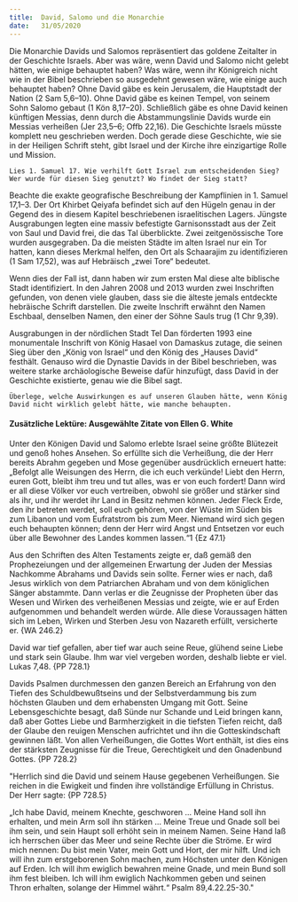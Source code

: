 ```yaml
---
title:  David, Salomo und die Monarchie
date:   31/05/2020
---
```


Die Monarchie Davids und Salomos repräsentiert das goldene Zeitalter in der Geschichte Israels. Aber was wäre, wenn David und Salomo nicht gelebt hätten, wie einige behauptet haben? Was wäre, wenn ihr Königreich nicht wie in der Bibel beschrieben so ausgedehnt gewesen wäre, wie einige auch behauptet haben? Ohne David gäbe es kein Jerusalem, die Hauptstadt der Nation (2 Sam 5,6–10). Ohne David gäbe es keinen Tempel, von seinem Sohn Salomo gebaut (1 Kön 8,17–20). Schließlich gäbe es ohne David keinen künftigen Messias, denn durch die Abstammungslinie Davids wurde ein Messias verheißen (Jer 23,5–6; Offb 22,16). Die Geschichte Israels müsste komplett neu geschrieben werden. Doch gerade diese Geschichte, wie sie in der Heiligen Schrift steht, gibt Israel und der Kirche ihre einzigartige Rolle und Mission.

`Lies 1. Samuel 17. Wie verhilft Gott Israel zum entscheidenden Sieg? Wer wurde für diesen Sieg genutzt? Wo findet der Sieg statt?`

Beachte die exakte geografische Beschreibung der Kampflinien in 1. Samuel 17,1–3. Der Ort Khirbet Qeiyafa befindet sich auf den Hügeln genau in der Gegend des in diesem Kapitel beschriebenen israelitischen Lagers. Jüngste Ausgrabungen legten eine massiv befestigte Garnisonsstadt aus der Zeit von Saul und David frei, die das Tal überblickte. Zwei zeitgenössische Tore wurden ausgegraben. Da die meisten Städte im alten Israel nur ein Tor hatten, kann dieses Merkmal helfen, den Ort als Schaarajim zu identifizieren (1 Sam 17,52), was auf Hebräisch „zwei Tore“ bedeutet.

Wenn dies der Fall ist, dann haben wir zum ersten Mal diese alte biblische Stadt identifiziert. In den Jahren 2008 und 2013 wurden zwei Inschriften gefunden, von denen viele glauben, dass sie die älteste jemals entdeckte hebräische Schrift darstellen. Die zweite Inschrift erwähnt den Namen Eschbaal, denselben Namen, den einer der Söhne Sauls trug (1 Chr 9,39).

Ausgrabungen in der nördlichen Stadt Tel Dan förderten 1993 eine monumentale Inschrift von König Hasael von Damaskus zutage, die seinen Sieg über den „König von Israel“ und den König des „Hauses David“ festhält. Genauso wird die Dynastie Davids in der Bibel beschrieben, was weitere starke archäologische Beweise dafür hinzufügt, dass David in der Geschichte existierte, genau wie die Bibel sagt.

`Überlege, welche Auswirkungen es auf unseren Glauben hätte, wenn König David nicht wirklich gelebt hätte, wie manche behaupten.`

#### Zusätzliche Lektüre: Ausgewählte Zitate von Ellen G. White

Unter den Königen David und Salomo erlebte Israel seine größte Blütezeit und genoß hohes Ansehen. So erfüllte sich die Verheißung, die der Herr bereits Abrahm gegeben und Mose gegenüber ausdrücklich erneuert hatte: „Befolgt alle Weisungen des Herrn, die ich euch verkünde! Liebt den Herrn, euren Gott, bleibt ihm treu und tut alles, was er von euch fordert! Dann wird er all diese Völker vor euch vertreiben, obwohl sie größer und stärker sind als ihr, und ihr werdet ihr Land in Besitz nehmen können. Jeder Fleck Erde, den ihr betreten werdet, soll euch gehören, von der Wüste im Süden bis zum Libanon und vom Eufratstrom bis zum Meer. Niemand wird sich gegen euch behaupten können; denn der Herr wird Angst und Entsetzen vor euch über alle Bewohner des Landes kommen lassen.“1 {Ez 47.1}

Aus den Schriften des Alten Testaments zeigte er, daß gemäß den Prophezeiungen und der allgemeinen Erwartung der Juden der Messias Nachkomme Abrahams und Davids sein sollte. Ferner wies er nach, daß Jesus wirklich von dem Patriarchen Abraham und von dem königlichen Sänger abstammte. Dann verlas er die Zeugnisse der Propheten über das Wesen und Wirken des verheißenen Messias und zeigte, wie er auf Erden aufgenommen und behandelt werden würde. Alle diese Voraussagen hätten sich im Leben, Wirken und Sterben Jesu von Nazareth erfüllt, versicherte er. {WA 246.2}

David war tief gefallen, aber tief war auch seine Reue, glühend seine Liebe und stark sein Glaube. Ihm war viel vergeben worden, deshalb liebte er viel. Lukas 7,48. {PP 728.1}

Davids Psalmen durchmessen den ganzen Bereich an Erfahrung von den Tiefen des Schuldbewußtseins und der Selbstverdammung bis zum höchsten Glauben und dem erhabensten Umgang mit Gott. Seine Lebensgeschichte besagt, daß Sünde nur Schande und Leid bringen kann, daß aber Gottes Liebe und Barmherzigkeit in die tiefsten Tiefen reicht, daß der Glaube den reuigen Menschen aufrichtet und ihn die Gotteskindschaft gewinnen läßt. Von allen Verheißungen, die Gottes Wort enthält, ist dies eins der stärksten Zeugnisse für die Treue, Gerechtigkeit und den Gnadenbund Gottes. {PP 728.2}

"Herrlich sind die David und seinem Hause gegebenen Verheißungen. Sie reichen in die Ewigkeit und finden ihre vollständige Erfüllung in Christus. Der Herr sagte: {PP 728.5}

„Ich habe David, meinem Knechte, geschworen ... Meine Hand soll ihn erhalten, und mein Arm soll ihn stärken ... Meine Treue und Gnade soll bei ihm sein, und sein Haupt soll erhöht sein in meinem Namen. Seine Hand laß ich herrschen über das Meer und seine Rechte über die Ströme. Er wird mich nennen: Du bist mein Vater, mein Gott und Hort, der mir hilft. Und ich will ihn zum erstgeborenen Sohn machen, zum Höchsten unter den Königen auf Erden. Ich will ihm ewiglich bewahren meine Gnade, und mein Bund soll ihm fest bleiben. Ich will ihm ewiglich Nachkommen geben und seinen Thron erhalten, solange der Himmel währt.“ Psalm 89,4.22.25-30."